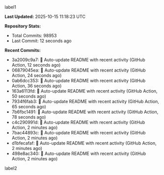 
label1 
<!-- ACTIVITY_START -->
**Last Updated:** 2025-10-15 11:18:23 UTC

**Repository Stats:**
- Total Commits: 98953
- Last Commit: 12 seconds ago

**Recent Commits:**
- 3a2009c9a7: 🤖 Auto-update README with recent activity (GitHub Action, 12 seconds ago)
- 06879045ea: 🤖 Auto-update README with recent activity (GitHub Action, 24 seconds ago)
- 0ab6dcc353: 🤖 Auto-update README with recent activity (GitHub Action, 36 seconds ago)
- 163a6113fd: 🤖 Auto-update README with recent activity (GitHub Action, 50 seconds ago)
- 7934f6fab3: 🤖 Auto-update README with recent activity (GitHub Action, 65 seconds ago)
- 7b6fbc1491: 🤖 Auto-update README with recent activity (GitHub Action, 78 seconds ago)
- c4c290991d: 🤖 Auto-update README with recent activity (GitHub Action, 2 minutes ago)
- 7bac44893c: 🤖 Auto-update README with recent activity (GitHub Action, 2 minutes ago)
- d1bfecafaf: 🤖 Auto-update README with recent activity (GitHub Action, 2 minutes ago)
- 498e8ac340: 🤖 Auto-update README with recent activity (GitHub Action, 2 minutes ago)
<!-- ACTIVITY_END -->

label2
